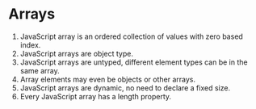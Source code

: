 # Arrays

1. JavaScript array is an ordered collection of values with zero based index.
2. JavaScript arrays are object type.
3. JavaScript arrays are untyped, different element types can be in the same array.
4. Array elements may even be objects or other arrays.
5. JavaScript arrays are dynamic, no need to declare a fixed size.
6. Every JavaScript array has a length property.


